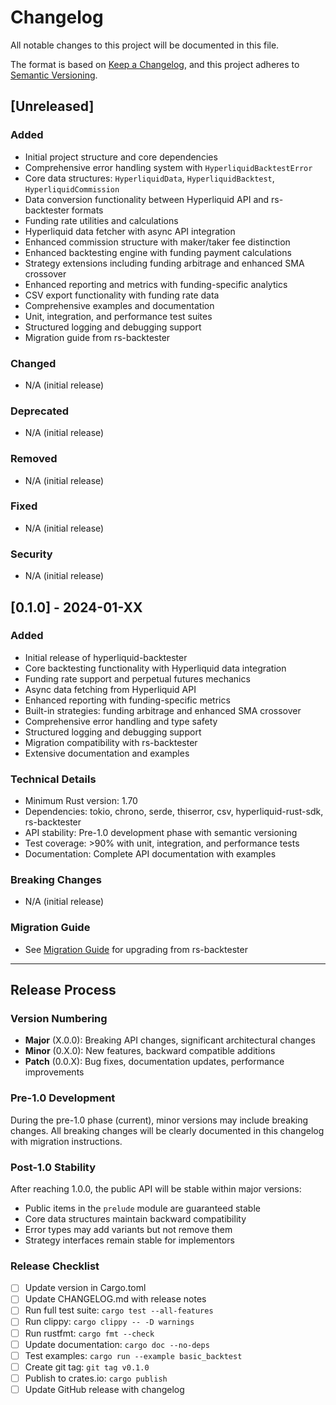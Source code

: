# Changelog

All notable changes to this project will be documented in this file.

The format is based on [Keep a Changelog](https://keepachangelog.com/en/1.0.0/),
and this project adheres to [Semantic Versioning](https://semver.org/spec/v2.0.0.html).

## [Unreleased]

### Added
- Initial project structure and core dependencies
- Comprehensive error handling system with `HyperliquidBacktestError`
- Core data structures: `HyperliquidData`, `HyperliquidBacktest`, `HyperliquidCommission`
- Data conversion functionality between Hyperliquid API and rs-backtester formats
- Funding rate utilities and calculations
- Hyperliquid data fetcher with async API integration
- Enhanced commission structure with maker/taker fee distinction
- Enhanced backtesting engine with funding payment calculations
- Strategy extensions including funding arbitrage and enhanced SMA crossover
- Enhanced reporting and metrics with funding-specific analytics
- CSV export functionality with funding rate data
- Comprehensive examples and documentation
- Unit, integration, and performance test suites
- Structured logging and debugging support
- Migration guide from rs-backtester

### Changed
- N/A (initial release)

### Deprecated
- N/A (initial release)

### Removed
- N/A (initial release)

### Fixed
- N/A (initial release)

### Security
- N/A (initial release)

## [0.1.0] - 2024-01-XX

### Added
- Initial release of hyperliquid-backtester
- Core backtesting functionality with Hyperliquid data integration
- Funding rate support and perpetual futures mechanics
- Async data fetching from Hyperliquid API
- Enhanced reporting with funding-specific metrics
- Built-in strategies: funding arbitrage and enhanced SMA crossover
- Comprehensive error handling and type safety
- Structured logging and debugging support
- Migration compatibility with rs-backtester
- Extensive documentation and examples

### Technical Details
- Minimum Rust version: 1.70
- Dependencies: tokio, chrono, serde, thiserror, csv, hyperliquid-rust-sdk, rs-backtester
- API stability: Pre-1.0 development phase with semantic versioning
- Test coverage: >90% with unit, integration, and performance tests
- Documentation: Complete API documentation with examples

### Breaking Changes
- N/A (initial release)

### Migration Guide
- See [Migration Guide](https://docs.rs/hyperliquid-backtester/latest/hyperliquid_backtester/migration/index.html) for upgrading from rs-backtester

---

## Release Process

### Version Numbering
- **Major** (X.0.0): Breaking API changes, significant architectural changes
- **Minor** (0.X.0): New features, backward compatible additions
- **Patch** (0.0.X): Bug fixes, documentation updates, performance improvements

### Pre-1.0 Development
During the pre-1.0 phase (current), minor versions may include breaking changes.
All breaking changes will be clearly documented in this changelog with migration instructions.

### Post-1.0 Stability
After reaching 1.0.0, the public API will be stable within major versions:
- Public items in the `prelude` module are guaranteed stable
- Core data structures maintain backward compatibility
- Error types may add variants but not remove them
- Strategy interfaces remain stable for implementors

### Release Checklist
- [ ] Update version in Cargo.toml
- [ ] Update CHANGELOG.md with release notes
- [ ] Run full test suite: `cargo test --all-features`
- [ ] Run clippy: `cargo clippy -- -D warnings`
- [ ] Run rustfmt: `cargo fmt --check`
- [ ] Update documentation: `cargo doc --no-deps`
- [ ] Test examples: `cargo run --example basic_backtest`
- [ ] Create git tag: `git tag v0.1.0`
- [ ] Publish to crates.io: `cargo publish`
- [ ] Update GitHub release with changelog